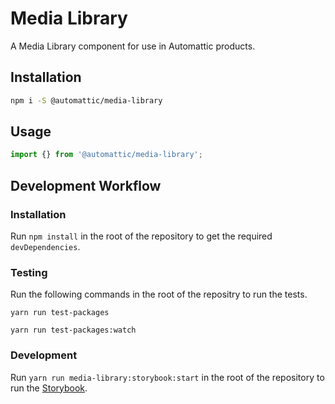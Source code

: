 # Media Library

A Media Library component for use in Automattic products.

## Installation

```bash
npm i -S @automattic/media-library
```

## Usage

```jsx
import {} from '@automattic/media-library';
```

## Development Workflow

### Installation

Run `npm install` in the root of the repository to get the required `devDependencies`.

### Testing

Run the following commands in the root of the repositry to run the tests.

```yarn run test-packages```

```yarn run test-packages:watch```

### Development

Run `yarn run media-library:storybook:start` in the root of the repository to run the [Storybook](https://storybook.js.org/).

